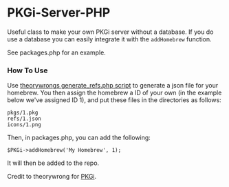 # PKGi-Server-PHP
Useful class to make your own PKGi server without a database. If you do use a database you can easily integrate it with the `addHomebrew` function.

See packages.php for an example.

### How To Use
Use [theorywrongs generate_refs.php script](https://github.com/theorywrong/PKGi/blob/master/PKGi-Server/generate_refs.php) to generate a json file for your homebrew. You then assign the homebrew a ID of your own (in the example below we've assigned ID 1), and put these files in the directories as follows:

```
pkgs/1.pkg
refs/1.json
icons/1.png
```

Then, in packages.php, you can add the following:

```
$PKGi->addHomebrew('My Homebrew', 1);
```

It will then be added to the repo.

Credit to theorywrong for [PKGi](https://github.com/theorywrong/PKGi).

